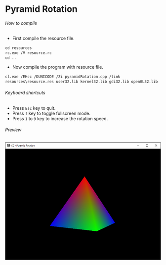 Pyramid Rotation
================

###### How to compile

- First compile the resource file.

```
cd resources
rc.exe /V resource.rc
cd ..
```

- Now compile the program with resource file.

```
cl.exe /EHsc /DUNICODE /Zi pyramidRotation.cpp /link resources\resource.res user32.lib kernel32.lib gdi32.lib openGL32.lib
```

###### Keyboard shortcuts
- Press ```Esc``` key to quit.
- Press ```f``` key to toggle fullscreen mode.
- Press ```1``` to ```9``` key to increase the rotation speed.

###### Preview
![pyramidRotation][pyramidRotation-image]

<!-- Image declaration -->

[pyramidRotation-image]: ./preview/pyramidRotation.png "Pyramid Rotation"
